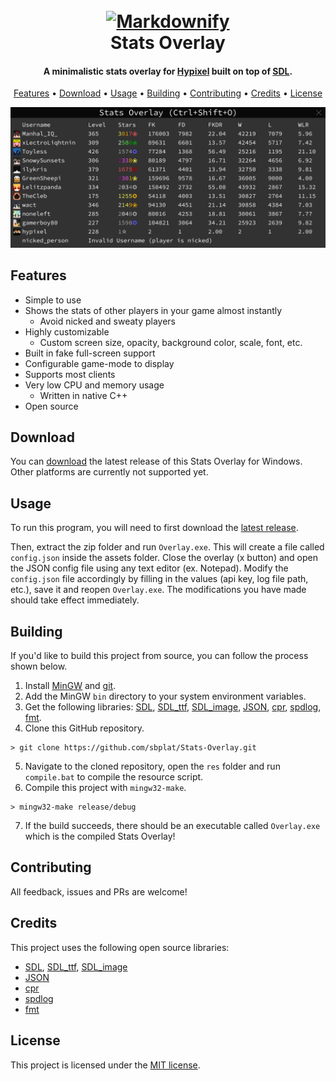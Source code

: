<h1 align="center">
  <br>
  <a href="https://github.com/sbplat/Stats-Overlay"><img src="https://raw.githubusercontent.com/sbplat/Stats-Overlay/main/res/icon.ico" alt="Markdownify" width="200"></a>
  <br>
  Stats Overlay
  <br>
</h1>

<h4 align="center">A minimalistic stats overlay for <a href="https://hypixel.net/" target="_blank">Hypixel</a> built on top of <a href="https://www.libsdl.org/" target="_blank">SDL</a>.</h4>

<p align="center">
  <a href="#features">Features</a> •
  <a href="#download">Download</a> •
  <a href="#usage">Usage</a> •
  <a href="#building">Building</a> •
  <a href="#contributing">Contributing</a> •
  <a href="#credits">Credits</a> •
  <a href="#license">License</a>
</p>

![screenshot](https://raw.githubusercontent.com/sbplat/Stats-Overlay/main/images/overlay.png)

## Features

* Simple to use
* Shows the stats of other players in your game almost instantly
  * Avoid nicked and sweaty players
* Highly customizable
  * Custom screen size, opacity, background color, scale, font, etc.
* Built in fake full-screen support
* Configurable game-mode to display
* Supports most clients
* Very low CPU and memory usage
  * Written in native C++
* Open source

## Download

You can [download](https://github.com/sbplat/Stats-Overlay/releases/latest) the latest release of this Stats Overlay for Windows. Other platforms are currently not supported yet.

## Usage

To run this program, you will need to first download the [latest release](#download).

Then, extract the zip folder and run `Overlay.exe`. This will create a file called `config.json` inside the assets folder. Close the overlay (x button) and open the JSON config file using any text editor (ex. Notepad). Modify the `config.json` file accordingly by filling in the values (api key, log file path, etc.), save it and reopen `Overlay.exe`. The modifications you have made should take effect immediately.

## Building

If you'd like to build this project from source, you can follow the process shown below.

1. Install [MinGW](https://www.mingw-w64.org/) and [git](https://git-scm.com/).
2. Add the MinGW `bin` directory to your system environment variables.
3. Get the following libraries: [SDL](https://github.com/libsdl-org/SDL), [SDL_ttf](https://github.com/libsdl-org/SDL_ttf), [SDL_image](https://github.com/libsdl-org/SDL_image), [JSON](https://github.com/nlohmann/json), [cpr](https://github.com/libcpr/cpr), [spdlog](https://github.com/gabime/spdlog), [fmt](https://github.com/fmtlib/fmt).
4. Clone this GitHub repository.
```
> git clone https://github.com/sbplat/Stats-Overlay.git
```
5. Navigate to the cloned repository, open the `res` folder and run `compile.bat` to compile the resource script.
6. Compile this project with `mingw32-make`.
```
> mingw32-make release/debug
```
7. If the build succeeds, there should be an executable called `Overlay.exe` which is the compiled Stats Overlay!

## Contributing

All feedback, issues and PRs are welcome!

## Credits

This project uses the following open source libraries:

- [SDL](https://github.com/libsdl-org/SDL), [SDL_ttf](https://github.com/libsdl-org/SDL_ttf), [SDL_image](https://github.com/libsdl-org/SDL_image)
- [JSON](https://github.com/nlohmann/json)
- [cpr](https://github.com/libcpr/cpr)
- [spdlog](https://github.com/gabime/spdlog)
- [fmt](https://github.com/fmtlib/fmt)

## License

This project is licensed under the [MIT license](https://github.com/sbplat/Stats-Overlay/blob/main/LICENSE).
